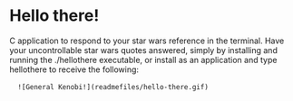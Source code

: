 # Hello there!

C application to respond to your star wars reference in the terminal. Have your uncontrollable star wars quotes answered, simply by installing and running the ./hellothere executable, or install as an application and type hellothere to receive the following:

      ![General Kenobi!](readmefiles/hello-there.gif)

